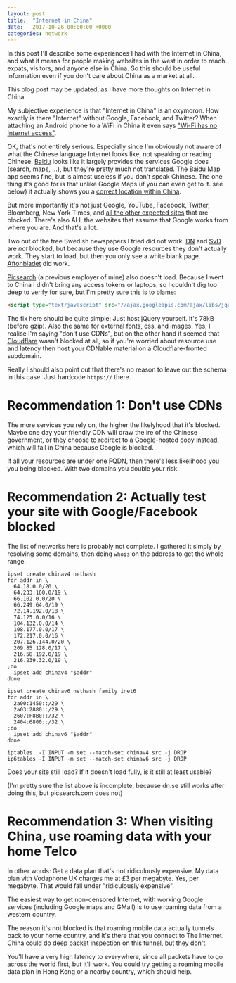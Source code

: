 ```yaml
---
layout: post
title:  "Internet in China"
date:   2017-10-26 00:00:00 +0000
categories: network
---
```

In this post I'll describe some experiences I had with the Internet in
China, and what it means for people making websites in the west in
order to reach expats, visitors, and anyone else in China. So this
should be useful information even if you don't care about China as a
market at all.

This blog post may be updated, as I have more thoughts on Internet in
China.

My subjective experience is that "Internet in China" is an
oxymoron. How exactly is there "Internet" without Google, Facebook,
and Twitter? When attaching an Android phone to a WiFi in China it
even says ["Wi-Fi has no Internet access"](/static/2017-10-wifi.png).

OK, that's not entirely serious. Especially since I'm obviously not
aware of what the Chinese language Internet looks like, not speaking
or reading Chinese. [Baidu](https://www.baidu.com/) looks like it
largely provides the services Google does (search, maps, …), but
they're pretty much not translated. The Baidu Map app seems fine, but
is almost useless if you don't speak Chinese. The one thing it's good
for is that unlike Google Maps (if you can even get to it. see below)
it actually shows you a [correct location within
China](https://en.wikipedia.org/wiki/Restrictions_on_geographic_data_in_China).

But more importantly it's not just Google, YouTube, Facebook, Twitter,
Bloomberg, New York Times, and [all the other expected
sites](https://en.wikipedia.org/wiki/Websites_blocked_in_mainland_China)
that are blocked. There's also ALL the websites that assume that
Google works from where you are. And that's a lot.

Two out of the tree Swedish newspapers I tried did not
work. [DN](https://www.dn.se/) and [SvD](https://www.svd.se/) are
*not* blocked, but because they use Google resources they don't
actually work. They start to load, but then you only see a white blank
page. [Aftonbladet](https://www.aftonbladet.se/) did work.

[Picsearch](https://www.picsearch.com/) (a previous employer of mine)
also doesn't load. Because I went to China I didn't bring any access
tokens or laptops, so I couldn't dig too deep to verify for sure, but
I'm pretty sure this is to blame:

```html
<script type="text/javascript" src="//ajax.googleapis.com/ajax/libs/jquery/1.4/jquery.min.js"></script>
```

The fix here should be quite simple: Just host jQuery yourself. It's
78kB (before gzip). Also the same for external fonts, css, and
images. Yes, I realise I'm saying "don't use CDNs", but on the other
hand it seemed that [Cloudflare](https://www.cloudflare.com/) wasn't
blocked at all, so if you're worried about resource use and latency
then host your CDNable material on a Cloudflare-fronted subdomain.

Really I should also point out that there's no reason to leave out the
schema in this case. Just hardcode `https://` there.

# Recommendation 1: Don't use CDNs

The more services you rely on, the higher the likelyhood that it's
blocked. Maybe one day your friendly CDN will draw the ire of the
Chinese government, or they choose to redirect to a Google-hosted copy
instead, which will fail in China because Google is blocked.

If all your resources are under one FQDN, then there's less likelihood
you you being blocked. With two domains you double your risk.

# Recommendation 2: Actually test your site with Google/Facebook blocked

The list of networks here is probably not complete. I gathered it
simply by resolving some domains, then doing `whois` on the address to
get the whole range.

```
ipset create chinav4 nethash
for addr in \
  64.18.0.0/20 \
  64.233.160.0/19 \
  66.102.0.0/20 \
  66.249.64.0/19 \
  72.14.192.0/18 \
  74.125.0.0/16 \
  104.132.0.0/14 \
  108.177.0.0/17 \
  172.217.0.0/16 \
  207.126.144.0/20 \
  209.85.128.0/17 \
  216.58.192.0/19 \
  216.239.32.0/19 \
;do
  ipset add chinav4 "$addr"
done

ipset create chinav6 nethash family inet6
for addr in \
  2a00:1450::/29 \
  2a03:2880::/29 \
  2607:F8B0::/32 \
  2404:6800::/32 \
;do
  ipset add chinav6 "$addr"
done

iptables  -I INPUT -m set --match-set chinav4 src -j DROP
ip6tables -I INPUT -m set --match-set chinav6 src -j DROP
```

Does your site still load? If it doesn't load fully, is it still at
least usable?

(I'm pretty sure the list above is incomplete, because dn.se still
works after doing this, but picsearch.com does not)

# Recommendation 3: When visiting China, use roaming data with your home Telco

In other words: Get a data plan that's not ridiculously expensive. My
data plan vith Vodaphone UK charges me at £3 per megabyte. Yes, per
megabyte. That would fall under "ridiculously expensive".

The easiest way to get non-censored Internet, with working Google
services (including Google maps and GMail) is to use roaming data from
a western country.

The reason it's not blocked is that roaming mobile data actually
tunnels back to your home country, and it's there that you connect to
The Internet. China could do deep packet inspection on this tunnel,
but they don't.

You'll have a very high latency to everywhere, since all packets have
to go across the world first, but it'll work. You could try getting a
roaming mobile data plan in Hong Kong or a nearby country, which
should help.
